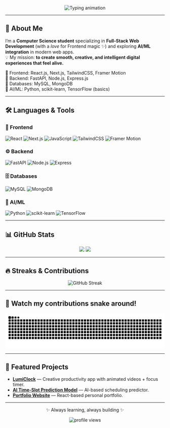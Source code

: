 <!-- Banner / Header -->
<p align="center">
  <img src="https://readme-typing-svg.herokuapp.com?font=Fira+Code&weight=600&size=24&pause=1000&color=36BCF7&center=true&vCenter=true&width=600&lines=Hey%2C+I'm+Ashmita+Sen+Roy+✨;Full+Stack+Developer+%7C+Frontend+Specialist;AI%2FML+Explorer;Building+Interactive+%26+Intelligent+Web+Apps" alt="Typing animation" />
</p>

---

## 🚀 About Me  
I’m a **Computer Science student** specializing in **Full-Stack Web Development** (with a *love* for Frontend magic ✨) and exploring **AI/ML integration** in modern web apps.  
💡 My mission: **to create smooth, creative, and intelligent digital experiences that feel alive.**  

🔹 Frontend: React.js, Next.js, TailwindCSS, Framer Motion  
🔹 Backend: FastAPI, Node.js, Express.js  
🔹 Databases: MySQL, MongoDB  
🔹 AI/ML: Python, scikit-learn, TensorFlow (basics)  

---

## 🛠 Languages & Tools  

### 🎨 Frontend
![React](https://img.shields.io/badge/-React-61DAFB?style=for-the-badge&logo=react&logoColor=black)
![Next.js](https://img.shields.io/badge/-Next.js-000000?style=for-the-badge&logo=nextdotjs)
![JavaScript](https://img.shields.io/badge/-JavaScript-F7DF1E?style=for-the-badge&logo=javascript&logoColor=black)
![TailwindCSS](https://img.shields.io/badge/-TailwindCSS-38B2AC?style=for-the-badge&logo=tailwindcss)
![Framer Motion](https://img.shields.io/badge/-Framer%20Motion-EF6C00?style=for-the-badge&logo=framer)

### ⚙ Backend
![FastAPI](https://img.shields.io/badge/-FastAPI-009688?style=for-the-badge&logo=fastapi)
![Node.js](https://img.shields.io/badge/-Node.js-339933?style=for-the-badge&logo=nodedotjs)
![Express](https://img.shields.io/badge/-Express-000000?style=for-the-badge&logo=express)

### 🗄 Databases
![MySQL](https://img.shields.io/badge/-MySQL-4479A1?style=for-the-badge&logo=mysql&logoColor=white)
![MongoDB](https://img.shields.io/badge/-MongoDB-47A248?style=for-the-badge&logo=mongodb)

### 🤖 AI/ML
![Python](https://img.shields.io/badge/-Python-3776AB?style=for-the-badge&logo=python)
![scikit-learn](https://img.shields.io/badge/-Scikit%20Learn-F7931E?style=for-the-badge&logo=scikitlearn)
![TensorFlow](https://img.shields.io/badge/-TensorFlow-FF6F00?style=for-the-badge&logo=tensorflow)

---

## 📊 GitHub Stats  
<p align="center">
  <img src="https://github-readme-stats.vercel.app/api?username=ashmitasenroy&show_icons=true&theme=radical" height="165"/>
  <img src="https://github-readme-stats.vercel.app/api/top-langs/?username=ashmitasenroy&layout=compact&theme=radical" height="165"/>
</p>

---

## 🔥 Streaks & Contributions  
<p align="center">
  <img src="https://streak-stats.demolab.com?user=ashmitasenroy&theme=radical" alt="GitHub Streak" />
</p>

---

## 🐍 Watch my contributions snake around!  
<p align="center">
  <img src="https://github.com/ashmitasenroy/ashmitasenroy/blob/output/github-contribution-grid-snake.svg" alt="snake animation"/>
</p>

---

## 🌟 Featured Projects  
- [**LumiClock**](https://github.com/ashmitasenroy/LumiClock) — Creative productivity app with animated videos + focus timer.  
- [**AI Time-Slot Prediction Model**](https://github.com/ashmitasenroy/SIH-2024-PSID-1761) — AI-based scheduling predictor.  
- [**Portfolio Website**](https://ashmitas-portfolio.onrender.com/) — React-based personal portfolio.  

---

<p align="center">✨ Always learning, always building ✨</p>

<!-- Visitor Count -->
<p align="center">
  <img src="https://komarev.com/ghpvc/?username=ashmitasenroy&label=Profile%20views&color=blueviolet&style=flat" alt="profile views"/>
</p>
